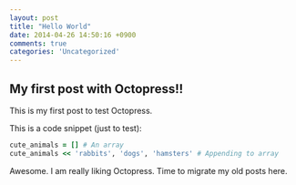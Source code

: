 ```yaml
---
layout: post
title: "Hello World"
date: 2014-04-26 14:50:16 +0900
comments: true
categories: 'Uncategorized'
---
```


## My first post with Octopress!!

This is my first post to test Octopress.

This is a code snippet (just to test):

``` ruby Testing Code Snippet
cute_animals = [] # An array
cute_animals << 'rabbits', 'dogs', 'hamsters' # Appending to array
```

Awesome. I am really liking Octopress. Time to migrate my old posts here.